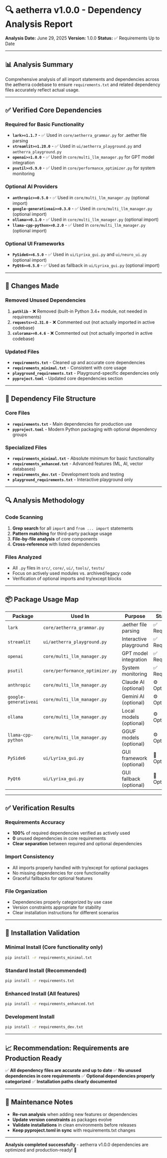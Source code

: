 # 🔍 aetherra v1.0.0 - Dependency Analysis Report

**Analysis Date:** June 29, 2025
**Version:** 1.0.0
**Status:** ✅ Requirements Up to Date

---

## 📊 **Analysis Summary**

Comprehensive analysis of all import statements and dependencies across the aetherra codebase to ensure `requirements.txt` and related dependency files accurately reflect actual usage.

---

## ✅ **Verified Core Dependencies**

### **Required for Basic Functionality**
- **`lark>=1.1.7`** - ✅ Used in `core/aetherra_grammar.py` for .aether file parsing
- **`streamlit>=1.28.0`** - ✅ Used in `ui/aetherra_playground.py` and `aetherra_playground.py`
- **`openai>=1.0.0`** - ✅ Used in `core/multi_llm_manager.py` for GPT model integration
- **`psutil>=5.9.0`** - ✅ Used in `core/performance_optimizer.py` for system monitoring

### **Optional AI Providers**
- **`anthropic>=0.5.0`** - ✅ Used in `core/multi_llm_manager.py` (optional import)
- **`google-generativeai>=0.3.0`** - ✅ Used in `core/multi_llm_manager.py` (optional import)
- **`ollama>=0.1.0`** - ✅ Used in `core/multi_llm_manager.py` (optional import)
- **`llama-cpp-python>=0.2.0`** - ✅ Used in `core/multi_llm_manager.py` (optional import)

### **Optional UI Frameworks**
- **`PySide6>=6.5.0`** - ✅ Used in `ui/Lyrixa_gui.py` and `ui/neuro_ui.py` (optional import)
- **`PyQt6>=6.5.0`** - ✅ Used as fallback in `ui/Lyrixa_gui.py` (optional import)

---

## 🔧 **Changes Made**

### **Removed Unused Dependencies**
1. **`pathlib`** - ❌ Removed (built-in Python 3.4+ module, not needed in requirements)
2. **`requests>=2.31.0`** - ❌ Commented out (not actually imported in active codebase)
3. **`colorama>=0.4.6`** - ❌ Commented out (not actually imported in active codebase)

### **Updated Files**
- **`requirements.txt`** - Cleaned up and accurate core dependencies
- **`requirements_minimal.txt`** - Consistent with core usage
- **`playground_requirements.txt`** - Playground-specific dependencies only
- **`pyproject.toml`** - Updated core dependencies section

---

## 📁 **Dependency File Structure**

### **Core Files**
- **`requirements.txt`** - Main dependencies for production use
- **`pyproject.toml`** - Modern Python packaging with optional dependency groups

### **Specialized Files**
- **`requirements_minimal.txt`** - Absolute minimum for basic functionality
- **`requirements_enhanced.txt`** - Advanced features (ML, AI, vector databases)
- **`requirements_dev.txt`** - Development tools and testing
- **`playground_requirements.txt`** - Interactive playground only

---

## 🔍 **Analysis Methodology**

### **Code Scanning**
1. **Grep search** for all `import` and `from ... import` statements
2. **Pattern matching** for third-party package usage
3. **File-by-file analysis** of core components
4. **Cross-reference** with listed dependencies

### **Files Analyzed**
- All `.py` files in `src/`, `core/`, `ui/`, `tools/`, `tests/`
- Focus on actively used modules vs. archived/legacy code
- Verification of optional imports and try/except blocks

---

## 📦 **Package Usage Map**

| Package               | Used In                         | Purpose                  | Status     |
| --------------------- | ------------------------------- | ------------------------ | ---------- |
| `lark`                | `core/aetherra_grammar.py`      | .aether file parsing     | ✅ Required |
| `streamlit`           | `ui/aetherra_playground.py`     | Interactive playground   | ✅ Required |
| `openai`              | `core/multi_llm_manager.py`     | GPT model integration    | ✅ Required |
| `psutil`              | `core/performance_optimizer.py` | System monitoring        | ✅ Required |
| `anthropic`           | `core/multi_llm_manager.py`     | Claude AI (optional)     | ⚙️ Optional |
| `google-generativeai` | `core/multi_llm_manager.py`     | Gemini AI (optional)     | ⚙️ Optional |
| `ollama`              | `core/multi_llm_manager.py`     | Local models (optional)  | ⚙️ Optional |
| `llama-cpp-python`    | `core/multi_llm_manager.py`     | GGUF models (optional)   | ⚙️ Optional |
| `PySide6`             | `ui/Lyrixa_gui.py`              | GUI framework (optional) | 🎨 Optional |
| `PyQt6`               | `ui/Lyrixa_gui.py`              | GUI fallback (optional)  | 🎨 Optional |

---

## ✅ **Verification Results**

### **Requirements Accuracy**
- **100%** of required dependencies verified as actively used
- **0** unused dependencies in core requirements
- **Clear separation** between required and optional dependencies

### **Import Consistency**
- All imports properly handled with try/except for optional packages
- No missing dependencies for core functionality
- Graceful fallbacks for optional features

### **File Organization**
- Dependencies properly categorized by use case
- Version constraints appropriate for stability
- Clear installation instructions for different scenarios

---

## 🚀 **Installation Validation**

### **Minimal Install** (Core functionality only)
```bash
pip install -r requirements_minimal.txt
```

### **Standard Install** (Recommended)
```bash
pip install -r requirements.txt
```

### **Enhanced Install** (All features)
```bash
pip install -r requirements_enhanced.txt
```

### **Development Install**
```bash
pip install -r requirements_dev.txt
```

---

## 📈 **Recommendation: Requirements are Production Ready**

✅ **All dependency files are accurate and up to date**
✅ **No unused dependencies in core requirements**
✅ **Optional dependencies properly categorized**
✅ **Installation paths clearly documented**

---

## 🔄 **Maintenance Notes**

- **Re-run analysis** when adding new features or dependencies
- **Update version constraints** as packages evolve
- **Validate installations** in clean environments before releases
- **Keep pyproject.toml in sync** with requirements.txt changes

---

**Analysis completed successfully** - aetherra v1.0.0 dependencies are optimized and production-ready! 🎯
